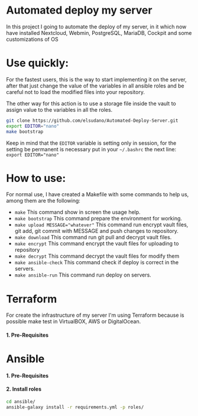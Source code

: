 # Automated deploy my server

In this project I going to automate the deploy of my server, in it which now have installed Nextcloud, Webmin, PostgreSQL, MariaDB, Cockpit and some customizations of OS

# Use quickly:

For the fastest users, this is the way to start implementing it on the server, after that just change the value of the variables in all ansible roles and be careful not to load the modified files into your repository.

The other way for this action is to use a storage file inside the vault to assign value to the variables in all the roles.

```bash
git clone https://github.com/elsudano/Automated-Deploy-Server.git
export EDITOR="nano"
make bootstrap
```

Keep in mind that the `EDITOR` variable is setting only in session, for the setting be permanent is necessary put in your `~/.bashrc` the next line: `export EDITOR="nano"`

# How to use:

For normal use, I have created a Makefile with some commands to help us, among them are the following:

* `make` This command show in screen the usage help.
* `make bootstrap` This command prepare the environment for working.
* `make upload MESSAGE="whatever"` This command run encrypt vault files, git add, git commit with MESSAGE and push changes to repository.
* `make download` This command run git pull and decrypt vault files.
* `make encrypt` This command encrypt the vault files for uploading to repository
* `make decrypt` This command decrypt the vault files for modify them
* `make ansible-check` This command check if deploy is correct in the servers.
* `make ansible-run` This command run deploy on servers.

# Terraform

For create the infrastructure of my server I'm using Terraform because is possible make test in VirtualBOX, AWS or DigitalOcean.

#### 1. Pre-Requisites


# Ansible

#### 1. Pre-Requisites

#### 2. Install roles

```bash
cd ansible/
ansible-galaxy install -r requirements.yml -p roles/
```
